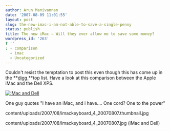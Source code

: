 ```yaml
---
author: Arun Manivannan
date: '2007-08-09 11:01:55'
layout: post
slug: the-new-imac-i-am-not-able-to-save-a-single-penny
status: publish
title: The new iMac — Will they ever allow me to save some money?
wordpress_id: '263'
? ''
: - comparison
  - imac
  - Uncategorized
---
```


Couldn't resist the temptation to post this even though this has come up in
the **[digg ][1] **top list. Have a look at this comparison between the Apple
iMac and the Dell XPS.

[![iMac and Dell][2]][3]

One guy quotes "I have an iMac, and i have.... One cord? One to the power"

   [1]: http://digg.com/apple/Apple_iMac_vs_Dell_XPS_410_PIC

   [2]: http://www.arunma.com/wp-
content/uploads/2007/08/imackeyboard_4_20070807.thumbnail.jpg

   [3]: http://www.arunma.com/wp-
content/uploads/2007/08/imackeyboard_4_20070807.jpg (iMac and Dell)

